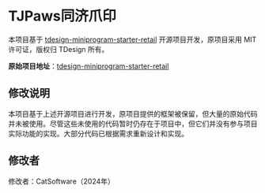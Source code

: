 # TJPaws同济爪印

本项目基于 [tdesign-miniprogram-starter-retail](https://github.com/Tencent/tdesign-miniprogram-starter-retail) 开源项目开发，原项目采用 MIT 许可证，版权归 TDesign 所有。

**原始项目地址**：[tdesign-miniprogram-starter-retail](https://github.com/Tencent/tdesign-miniprogram-starter-retail)

## 修改说明

本项目基于上述开源项目进行开发，原项目提供的框架被保留，但大量的原始代码并未被使用。尽管这些未使用的代码暂时仍存在于项目中，但它们并没有参与项目实际功能的实现。大部分代码已根据需求重新设计和实现。

## 修改者

修改者：CatSoftware（2024年）

